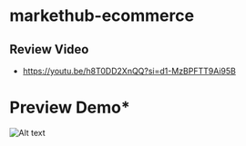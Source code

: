 ﻿# markethub-ecommerce

## Review Video
  - https://youtu.be/h8T0DD2XnQQ?si=d1-MzBPFTT9Ai95B

# Preview Demo*
![Alt text](https://res.cloudinary.com/jonasdev/image/upload/v1712142510/1_r1q9gq.png)
